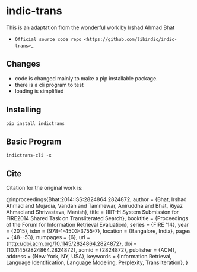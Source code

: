 # indic-trans

This is an adaptation from the wonderful work by Irshad Ahmad Bhat
* `Official source code repo <https://github.com/libindic/indic-trans>`_

## Changes

- code is changed mainly to make a pip installable package.
- there is a cli program to test 
- loading is simplified

## Installing

```
pip install indictrans
```

## Basic Program

```
indictrans-cli -x
```

## Cite

Citation for the original work is:

@inproceedings{Bhat:2014:ISS:2824864.2824872,
 author = {Bhat, Irshad Ahmad and Mujadia, Vandan and Tammewar, Aniruddha and Bhat, Riyaz Ahmad and Shrivastava, Manish},
 title = {IIIT-H System Submission for FIRE2014 Shared Task on Transliterated Search},
 booktitle = {Proceedings of the Forum for Information Retrieval Evaluation},
 series = {FIRE '14},
 year = {2015},
 isbn = {978-1-4503-3755-7},
 location = {Bangalore, India},
 pages = {48--53},
 numpages = {6},
 url = {http://doi.acm.org/10.1145/2824864.2824872},
 doi = {10.1145/2824864.2824872},
 acmid = {2824872},
 publisher = {ACM},
 address = {New York, NY, USA},
 keywords = {Information Retrieval, Language Identification, Language Modeling, Perplexity, Transliteration},
}
